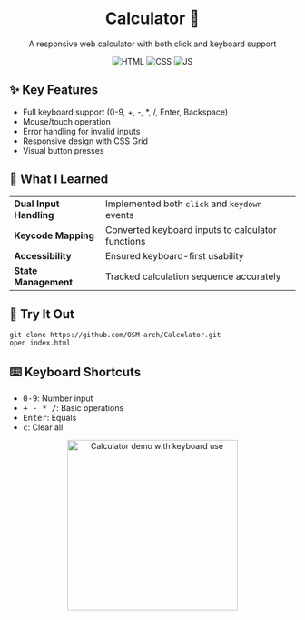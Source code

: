 <h1 align="center">Calculator 🧮</h1>
<p align="center">A responsive web calculator with both click and keyboard support</p>

<div align="center">
  <img src="https://img.shields.io/badge/HTML5-E34F26?style=for-the-badge&logo=html5&logoColor=white" alt="HTML">
  <img src="https://img.shields.io/badge/CSS3-1572B6?style=for-the-badge&logo=css3&logoColor=white" alt="CSS">
  <img src="https://img.shields.io/badge/JavaScript-F7DF1E?style=for-the-badge&logo=javascript&logoColor=black" alt="JS">
</div>

<h2>✨ Key Features</h2>
<ul>
  <li>Full keyboard support (0-9, +, -, *, /, Enter, Backspace)</li>
  <li>Mouse/touch operation</li>
  <li>Error handling for invalid inputs</li>
  <li>Responsive design with CSS Grid</li>
  <li>Visual button presses</li>
</ul>

<h2>🧠 What I Learned</h2>
<table>
  <tr>
    <td><strong>Dual Input Handling</strong></td>
    <td>Implemented both <code>click</code> and <code>keydown</code> events</td>
  </tr>
  <tr>
    <td><strong>Keycode Mapping</strong></td>
    <td>Converted keyboard inputs to calculator functions</td>
  </tr>
  <tr>
    <td><strong>Accessibility</strong></td>
    <td>Ensured keyboard-first usability</td>
  </tr>
  <tr>
    <td><strong>State Management</strong></td>
    <td>Tracked calculation sequence accurately</td>
  </tr>
</table>

<h2>🚀 Try It Out</h2>
<pre><code>git clone https://github.com/OSM-arch/Calculator.git
open index.html</code></pre>

<h2>⌨️ Keyboard Shortcuts</h2>
<ul>
  <li><kbd>0-9</kbd>: Number input</li>
  <li><kbd>+ - * /</kbd>: Basic operations</li>
  <li><kbd>Enter</kbd>: Equals</li>
  <li><kbd>c</kbd>: Clear all</li>
</ul>

<div align="center">
  <img src="preview.gif" width="300" alt="Calculator demo with keyboard use">
</div>
